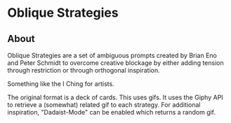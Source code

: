 # Oblique Strategies

## About

Oblique Strategies are a set of ambiguous prompts created by Brian Eno and Peter Schmidt to overcome creative blockage by either adding tension through restriction or through orthogonal inspiration.

Something like the I Ching for artists.

The original format is a deck of cards. This uses gifs. It uses the Giphy API to retrieve a (somewhat) related gif to each strategy. For additional inspiration, "Dadaist-Mode" can be enabled which returns a random gif. 
